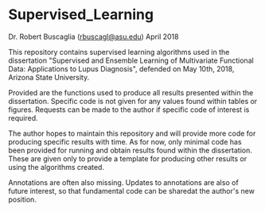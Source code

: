 # Supervised_Learning

Dr. Robert Buscaglia (rbuscagl@asu.edu)
April 2018
 
This repository contains supervised learning algorithms used in the dissertation "Supervised and Ensemble Learning of
Multivariate Functional Data: Applications to Lupus Diagnosis", defended on May 10th, 2018, Arizona State University.

Provided are the functions used to produce all results presented within the dissertation.  Specific code is not given for any
values found within tables or figures.  Requests can be made to the author if specific code of interest is required.

The author hopes to maintain this repository and will provide more code for producing specific results with time.  As for now, 
only minimal code has been provided for running and obtain results found within the dissertation.  These are given only to 
provide a template for producing other results or using the algorithms created.

Annotations are often also missing.  Updates to annotations are also of future interest, so that fundamental code can be sharedat the author's new position.

